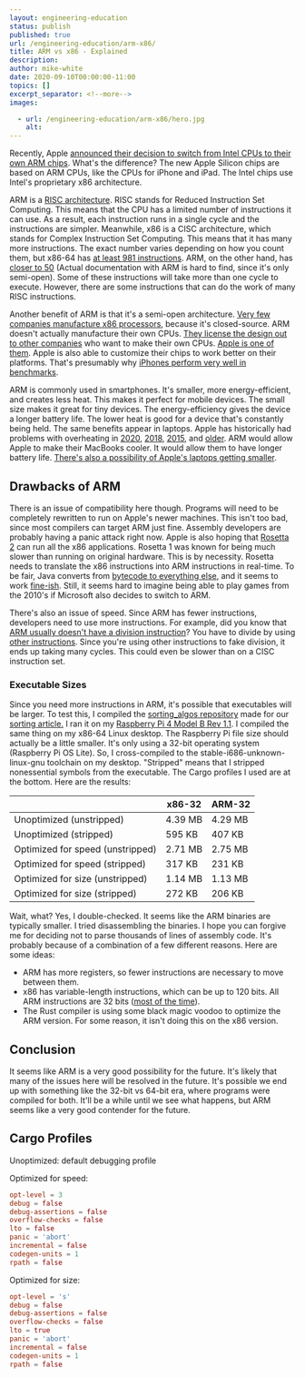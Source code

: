 ```yaml
---
layout: engineering-education
status: publish
published: true
url: /engineering-education/arm-x86/
title: ARM vs x86 - Explained
description: 
author: mike-white
date: 2020-09-10T00:00:00-11:00
topics: []
excerpt_separator: <!--more-->
images:

  - url: /engineering-education/arm-x86/hero.jpg
    alt: 
---
```

Recently, Apple [announced their decision to switch from Intel CPUs to their own ARM chips](https://www.theverge.com/2020/6/22/21295475/apple-mac-processors-arm-silicon-chips-wwdc-2020). What's the difference? The new Apple Silicon chips are based on ARM CPUs, like the CPUs for iPhone and iPad. The Intel chips use Intel's proprietary x86 architecture.
<!--more-->

ARM is a [RISC architecture](https://www.section.io/engineering-education/what-is-risc/). RISC stands for Reduced Instruction Set Computing. This means that the CPU has a limited number of instructions it can use. As a result, each instruction runs in a single cycle and the instructions are simpler. Meanwhile, x86 is a CISC architecture, which stands for Complex Instruction Set Computing. This means that it has many more instructions. The exact number varies depending on how you count them, but x86-64 has [at least 981 instructions](https://stefanheule.com/blog/how-many-x86-64-instructions-are-there-anyway/). ARM, on the other hand, has [closer to 50](https://www.quora.com/How-many-instructions-are-there-in-the-ARM-architecture) (Actual documentation with ARM is hard to find, since it's only semi-open). Some of these instructions will take more than one cycle to execute. However, there are some instructions that can do the work of many RISC instructions.

Another benefit of ARM is that it's a semi-open architecture. [Very few companies manufacture x86 processors](https://en.wikipedia.org/wiki/List_of_x86_manufacturers), because it's closed-source. ARM doesn't actually manufacture their own CPUs. [They license the design out to other companies](https://developer.arm.com/support/licensing) who want to make their own CPUs. [Apple is one of them](https://en.wikipedia.org/wiki/Apple_Silicon). Apple is also able to customize their chips to work better on their platforms. That's presumably why [iPhones perform very well in benchmarks](https://benchmarks.ul.com/compare/best-smartphones?amount=200&sortBy=PERFORMANCE&reverseOrder=true&osFilter=ANDROID,IOS&test=SLING_SHOT_ES_30_UNLIMITED&deviceFilter=PHONE&displaySize=3.0,15.0).

ARM is commonly used in smartphones. It's smaller, more energy-efficient, and creates less heat.  This makes it perfect for mobile devices. The small size makes it great for tiny devices. The energy-efficiency gives the device a longer battery life. The lower heat is good for a device that's constantly being held. The same benefits appear in laptops.  Apple has historically had problems with overheating in [2020](https://www.macworld.co.uk/news/mac/2020-macbook-air-problems-3788127/), [2018](https://www.zdnet.com/article/apple-patches-2018-macbook-pro-to-address-throttled-performance-and-overheating/), [2015](https://www.theverge.com/2019/6/20/18693136/apple-recall-2015-15-inch-macbook-pro-battery-overheat-fire-risk-safety), and [older](https://discussions.apple.com/thread/5815813). ARM would allow Apple to make their MacBooks cooler. It would allow them to have longer battery life. [There's also a possibility of Apple's laptops getting smaller](https://www.forbes.com/sites/ewanspence/2020/07/20/apple-macos-bigsur-macbook-pro-arm-intel-advantages-danger/#1354fad339f7).

## Drawbacks of ARM

There is an issue of compatibility here though. Programs will need to be completely rewritten to run on Apple's newer machines. This isn't too bad, since most compilers can target ARM just fine. Assembly developers are probably having a panic attack right now. Apple is also hoping that [Rosetta 2](https://www.theverge.com/21304182/apple-arm-mac-rosetta-2-emulation-app-converter-explainer) can run all the x86 applications. Rosetta 1 was known for being much slower than running on original hardware. This is by necessity. Rosetta needs to translate the x86 instructions into ARM instructions in real-time. To be fair, Java converts from [bytecode to everything else](https://www.javatpoint.com/java-bytecode), and it seems to work [fine-ish](https://benchmarksgame-team.pages.debian.net/benchmarksgame/fastest/java.html). Still, it seems hard to imagine being able to play games from the 2010's if Microsoft also decides to switch to ARM.

There's also an issue of speed. Since ARM has fewer instructions, developers need to use more instructions. For example, did you know that [ARM usually doesn't have a division instruction](https://cseweb.ucsd.edu/classes/wi14/cse30-c/lectures/PI_WI_14_CSE30_lecture_8_post.pdf)? You have to divide by using [other instructions](https://stackoverflow.com/questions/19844575/how-to-do-division-in-arm). Since you're using other instructions to fake division, it ends up taking many cycles. This could even be slower than on a CISC instruction set.

### Executable Sizes

Since you need more instructions in ARM, it's possible that executables will be larger. To test this, I compiled the [sorting_algos repository](https://github.com/botahamec/sorting_algos) made for our [sorting article.](https://www.section.io/engineering-education/sorting-algorithms/) I ran it on my [Raspberry Pi 4 Model B Rev 1.1](https://www.raspberrypi.org/products/raspberry-pi-4-model-b/). I compiled the same thing on my x86-64 Linux desktop. The Raspberry Pi file size should actually be a little smaller. It's only using a 32-bit operating system (Raspberry Pi OS Lite). So, I cross-compiled to the stable-i686-unknown-linux-gnu toolchain on my desktop. "Stripped" means that I stripped nonessential symbols from the executable. The Cargo profiles I used are at the bottom. Here are the results:

|                                  | x86-32  | ARM-32  |
| -------------------------------- | ------- | ------- |
| Unoptimized (unstripped)         | 4.39 MB | 4.29 MB |
| Unoptimized (stripped)           | 595 KB  | 407 KB  |
| Optimized for speed (unstripped) | 2.71 MB | 2.75 MB |
| Optimized for speed (stripped)   | 317 KB  | 231 KB  |
| Optimized for size (unstripped)  | 1.14 MB | 1.13 MB |
| Optimized for size (stripped)    | 272 KB  | 206 KB  |

Wait, what? Yes, I double-checked. It seems like the ARM binaries are typically smaller. I tried disassembling the binaries. I hope you can forgive me for deciding not to parse thousands of lines of assembly code. It's probably because of a combination of a few different reasons. Here are some ideas:

* ARM has more registers, so fewer instructions are necessary to move between them.
* x86 has variable-length instructions, which can be up to 120 bits. All ARM instructions are 32 bits ([most of the time](https://developer.arm.com/documentation/ddi0211/i/programmer-s-model/instruction-length)).
* The Rust compiler is using some black magic voodoo to optimize the ARM version. For some reason, it isn't doing this on the x86 version.

## Conclusion

It seems like ARM is a very good possibility for the future. It's likely that many of the issues here will be resolved in the future. It's possible we end up with something like the 32-bit vs 64-bit era, where programs were compiled for both. It'll be a while until we see what happens, but ARM seems like a very good contender for the future.

## Cargo Profiles

Unoptimized: default debugging profile

Optimized for speed:

```toml
opt-level = 3
debug = false
debug-assertions = false
overflow-checks = false
lto = false
panic = 'abort'
incremental = false
codegen-units = 1
rpath = false
```

Optimized for size:

```toml
opt-level = 's'
debug = false
debug-assertions = false
overflow-checks = false
lto = true
panic = 'abort'
incremental = false
codegen-units = 1
rpath = false
```
